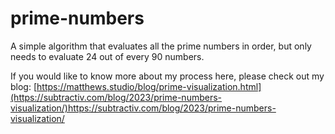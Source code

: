 # prime-numbers
A simple algorithm that evaluates all the prime numbers in order, but only needs to evaluate 24 out of every 90 numbers.

If you would like to know more about my process here, please check out my blog: [https://matthews.studio/blog/prime-visualization.html](https://subtractiv.com/blog/2023/prime-numbers-visualization/)https://subtractiv.com/blog/2023/prime-numbers-visualization/
